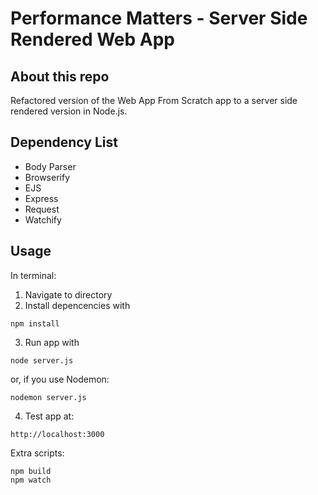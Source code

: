 # Performance Matters - Server Side Rendered Web App

## About this repo
Refactored version of the Web App From Scratch app to a server side rendered version in Node.js.

## Dependency List
* Body Parser
* Browserify
* EJS
* Express
* Request
* Watchify

## Usage

In terminal:

1.  Navigate to directory
2.  Install depencencies with

```
npm install
```
3. Run app with
```
node server.js
```
or, if you use Nodemon:
```
nodemon server.js
```

4. Test app at:
```
http://localhost:3000
```

Extra scripts:
```
npm build
npm watch
```
